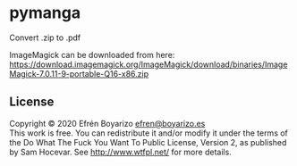 # pymanga
Convert .zip to .pdf

ImageMagick can be downloaded from here: https://download.imagemagick.org/ImageMagick/download/binaries/ImageMagick-7.0.11-9-portable-Q16-x86.zip

## License
Copyright © 2020 Efrén Boyarizo <efren@boyarizo.es><br>
This work is free. You can redistribute it and/or modify it under the
terms of the Do What The Fuck You Want To Public License, Version 2,
as published by Sam Hocevar. See http://www.wtfpl.net/ for more details.